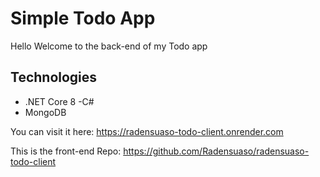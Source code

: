 # Simple Todo App

Hello Welcome to the back-end of my Todo app

## Technologies

- .NET Core 8
-C#
- MongoDB

You can visit it here: https://radensuaso-todo-client.onrender.com

This is the front-end Repo: https://github.com/Radensuaso/radensuaso-todo-client